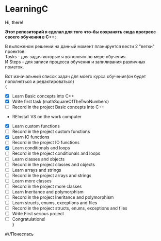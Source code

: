 # LearningC
Hi, there!

**Этот репозиторий я сделал для того что-бы сохранять сюда прогресс своего обучения в C++;**

В выложеном решении на данный момент планируется вести 2 "ветки" проектов:                                                            
Tasks - для задач которые я выполняю по мере обучения.                                                                                    
И Steps - для записи процесса обучения и запиливания различных пометок.                                                                 

Вот изначальный список задач для моего курса обучения(он будет пополняться и редактироваться)   
{   
- [x] Learn Basic concepts into C++
- [x] Write first task (mathSquareOfTheTwoNumbers)
- [ ] Record in the project Basic concepts into C++   
*   REInstall VS on the work computer
- [x] Learn custom functions
- [ ] Record in the project custom functions
- [x] Learn IO functions
- [ ] Record in the project IO functions
- [x] Learn conditionals and loops
- [ ] Record in the project conditionals and loops
- [ ] Learn classes and objects
- [ ] Record in the project classes and objects
- [ ] Learn arrays and strings
- [ ] Record in the project arrays and strings
- [ ] Learn more classes
- [ ] Record in the project more classes
- [ ] Learn Ineritance and polymorphism
- [ ] Record in the project Ineritance and polymorphism
- [ ] Learn structs, enums, exceptions and files
- [ ] Record in the project structs, enums, exceptions and files
- [ ] Write First serious project
- [ ] Congratulations!    
}

#//Понеслась
